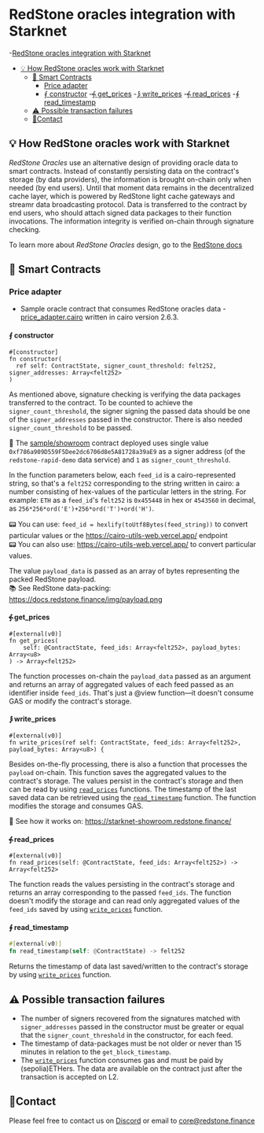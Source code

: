 # RedStone oracles integration with Starknet

<!-- TOC -->
-[RedStone oracles integration with Starknet](#redstone-oracles-integration-with-starknet)
- [💡 How RedStone oracles work with Starknet](#-how-redstone-oracles-work-with-starknet)
  - [📄 Smart Contracts](#-smart-contracts)
    - [Price adapter](#price-adapter)
    - [⨐ constructor](#-constructor)
      -[⨗ get_prices](#-get_prices)
      -[⨒ write_prices](#-write_prices)
      -[⨗ read_prices](#-read_prices)
      -[∮ read_timestamp](#-read_timestamp)
  - [⚠ Possible transaction failures](#-possible-transaction-failures)
  - [🙋‍Contact](#contact)
<!-- TOC -->

## 💡 How RedStone oracles work with Starknet

_RedStone Oracles_ use an alternative design of providing oracle data to smart contracts. Instead of constantly
persisting data on the contract's storage (by data providers), the information is brought on-chain only when needed
(by end users). Until that moment data remains in the decentralized cache layer, which is powered by RedStone light
cache gateways and streamr data broadcasting protocol. Data is transferred to the contract by end users, who should
attach signed data packages to their function invocations. The information integrity is verified on-chain through
signature checking.

To learn more about _RedStone Oracles_ design, go to the [RedStone docs](https://docs.redstone.finance/docs/introduction)

## 📄 Smart Contracts

### Price adapter

- Sample oracle contract that consumes RedStone oracles
  data - [price_adapter.cairo](./price_adapter/src/price_adapter.cairo) written in cairo version
  2.6.3.

#### ⨐ constructor

```cairo
#[constructor]
fn constructor(
  ref self: ContractState, signer_count_threshold: felt252, signer_addresses: Array<felt252>
)
```

As mentioned above, signature checking is verifying the data packages transferred to the contract.
To be counted to achieve the `signer_count_threshold`, the signer signing the passed data
should be one of the `signer_addresses` passed in the constructor.
There is also needed `signer_count_threshold` to be passed.

📖
The [sample/showroom](https://sepolia.starkscan.co/contract/0x0037b17a782f5a0134bd21faf200f35c96b436dc3af51f5534aa69fd4261bec9)
contract deployed uses single value `0xf786a909D559F5Dee2dc6706d8e5A81728a39aE9`
as a signer address (of the `redstone-rapid-demo` data service) and `1` as `signer_count_threshold`.

In the function parameters below, each `feed_id` is a cairo-represented string, so that's a `felt252` corresponding to
the string written in cairo:
a number consisting of hex-values of the particular letters in the string. For example:
`ETH` as a `feed_id`'s `felt252` is `0x455448` in hex or `4543560` in decimal,
as `256*256*ord('E')+256*ord('T')+ord('H')`.
<br />

📟 You can use: `feed_id = hexlify(toUtf8Bytes(feed_string))` to convert particular values or
the https://cairo-utils-web.vercel.app/ endpoint<br />
📟 You can also use: https://cairo-utils-web.vercel.app/ to convert particular values. <br />

The value `payload_data` is passed as an array of bytes representing the packed RedStone payload.
<br />
📚 See RedStone data-packing: https://docs.redstone.finance/img/payload.png

#### ⨗ get_prices

```cairo
#[external(v0)]
fn get_prices(
    self: @ContractState, feed_ids: Array<felt252>, payload_bytes: Array<u8>
) -> Array<felt252>
```

The function processes on-chain the `payload_data` passed as an argument
and returns an array of aggregated values of each feed passed as an identifier inside `feed_ids`.
That's just a @view function—it doesn't consume GAS or modify the contract's storage.

#### ⨒ write_prices

```cairo
#[external(v0)]
fn write_prices(ref self: ContractState, feed_ids: Array<felt252>, payload_bytes: Array<u8>) {
```

Besides on-the-fly processing, there is also a function that processes the `payload` on-chain.
This function saves the aggregated values to the contract's storage.
The values persist in the contract's storage and then can be read by using [`read_prices`](#-read_prices) functions.
The timestamp of the last saved data can be retrieved using the [`read_timestamp`](#-read_timestamp) function.
The function modifies the storage and consumes GAS.

📖 See how it works on: https://starknet-showroom.redstone.finance/

#### ⨗ read_prices

```cairo
#[external(v0)]
fn read_prices(self: @ContractState, feed_ids: Array<felt252>) -> Array<felt252>
```

The function reads the values persisting in the contract's storage and returns an array corresponding to the
passed `feed_ids`.
The function doesn't modify the storage and can read only aggregated values of the `feed_ids` saved by
using [`write_prices`](#-write_prices) function.

#### ∮ read_timestamp

```rust
#[external(v0)]
fn read_timestamp(self: @ContractState) -> felt252
```

Returns the timestamp of data last saved/written to the contract's storage by using [`write_prices`](#-write_prices)
function.

## ⚠ Possible transaction failures

- The number of signers recovered from the signatures matched with `signer_addresses` passed in the constructor
  must be greater or equal that the `signer_count_threshold` in the constructor, for each feed.
- The timestamp of data-packages must be not older or never than 15 minutes in relation to the `get_block_timestamp`.
- The [`write_prices`](#-write_prices) function consumes gas and must be paid by (sepolia)ETHers. The data are available
  on the contract just after the transaction is accepted on L2.

## 🙋‍Contact

Please feel free to contact us on [Discord](https://redstone.finance/discord) or email to core@redstone.finance
